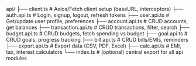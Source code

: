  api/
      ├── client.ts           # Axios/Fetch client setup (baseURL, interceptors)
      ├── auth.api.ts         # Login, signup, logout, refresh tokens
      ├── user.api.ts         # Get/update user profile, preferences
      ├── account.api.ts      # CRUD accounts, get balances
      ├── transaction.api.ts  # CRUD transactions, filter, search
      ├── budget.api.ts       # CRUD budgets, fetch spending vs budget
      ├── goal.api.ts         # CRUD goals, progress tracking
      ├── bill.api.ts         # CRUD bills/EMIs, reminders
      ├── export.api.ts       # Export data (CSV, PDF, Excel)
      ├── calc.api.ts         # EMI, tax, interest calculators
      └── index.ts            # (optional) central export for all api modules
